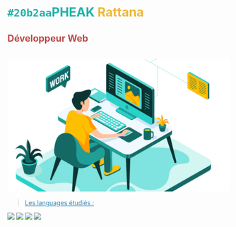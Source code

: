 # <span style="color:#20b2aa"> `#20b2aa`PHEAK </span><span style="color:#ecb939">Rattana</span>


##  **<span style="color:#b94a4a">Développeur Web</span>**





<br>
<img src="./dev-work.webp" />
<br>

> <span style="color:#3684af;text-decoration:underline"> Les languages étudiés : </span>
<p>
<img src="https://img.icons8.com/color/48/null/html-5--v1.png"/>
<img src="https://img.icons8.com/color/48/null/css3.png"/>
<img src="https://img.icons8.com/color/48/null/javascript--v1.png"/>
<img src="https://img.icons8.com/fluency/48/null/php.png"/>
</p>



